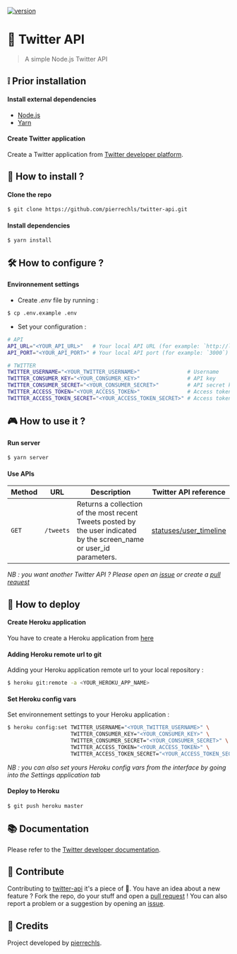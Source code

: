 [![version](https://img.shields.io/github/release/pierrechls/twitter-api.svg?style=flat-square)](https://github.com/pierrechls/twitter-api)

# :hatched_chick: Twitter API

> A simple Node.js Twitter API

## :grey_exclamation: Prior installation

#### Install external dependencies

- [Node.js](https://nodejs.org/en/download/)
- [Yarn](https://yarnpkg.com/lang/en/docs/install/)

#### Create Twitter application

Create a Twitter application from [Twitter developer platform](https://developer.twitter.com/en/apps).

## :nut_and_bolt: How to install ?

#### Clone the repo

```bash
$ git clone https://github.com/pierrechls/twitter-api.git
```

#### Install dependencies

```
$ yarn install
```

## :hammer_and_wrench: How to configure ?

#### Environnement settings

- Create _.env_ file by running :

```bash
$ cp .env.example .env
```

- Set your configuration :

```bash
# API
API_URL="<YOUR_API_URL>"   # Your local API URL (for example: `http://localhost)
API_PORT="<YOUR_API_PORT>" # Your local API port (for example: `3000`)

# TWITTER
TWITTER_USERNAME="<YOUR_TWITTER_USERNAME>"               # Username
TWITTER_CONSUMER_KEY="<YOUR_CONSUMER_KEY>"               # API key
TWITTER_CONSUMER_SECRET="<YOUR_CONSUMER_SECRET>"         # API secret key
TWITTER_ACCESS_TOKEN="<YOUR_ACCESS_TOKEN>"               # Access token
TWITTER_ACCESS_TOKEN_SECRET="<YOUR_ACCESS_TOKEN_SECRET>" # Access token secret
```

## :video_game: How to use it ?

#### Run server

```bash
$ yarn server
```

#### Use APIs

| Method | URL | Description | Twitter API reference
| --- | --- | --- | --- |
| `GET` | `/tweets` | Returns a collection of the most recent Tweets posted by the user indicated by the screen_name or user_id parameters. | [statuses/user_timeline](https://developer.twitter.com/en/docs/tweets/timelines/api-reference/get-statuses-user_timeline.html)

_NB : you want another Twitter API ? Please open an [issue](https://github.com/pierrechls/twitter-api/new) or create a [pull request](https://github.com/pierrechls/twitter-api/compare)_

## :rocket: How to deploy

#### Create Heroku application

You have to create a Heroku application from [here](https://dashboard.heroku.com/new-app)

#### Adding Heroku remote url to git

Adding your Heroku application remote url to your local repository :

```bash
$ heroku git:remote -a <YOUR_HEROKU_APP_NAME>
```

#### Set Heroku config vars

Set environnement settings to your Heroku application :

```bash
$ heroku config:set TWITTER_USERNAME="<YOUR_TWITTER_USERNAME>" \
                    TWITTER_CONSUMER_KEY="<YOUR_CONSUMER_KEY>" \
                    TWITTER_CONSUMER_SECRET="<YOUR_CONSUMER_SECRET>" \
                    TWITTER_ACCESS_TOKEN="<YOUR_ACCESS_TOKEN>" \
                    TWITTER_ACCESS_TOKEN_SECRET="<YOUR_ACCESS_TOKEN_SECRET>"
```

_NB : you can also set yours Heroku config vars from the interface by going into the Settings application tab_

#### Deploy to Heroku

```bash
$ git push heroku master
```

## :books: Documentation

Please refer to the [Twitter developer documentation](https://developer.twitter.com/en/docs).

## :raised_hands: Contribute

Contributing to [twitter-api](https://github.com/pierrechls/twitter-api) it's a piece of :cake:. You have an idea about a new feature ? Fork the repo, do your stuff and open a [pull request](https://github.com/pierrechls/twitter-api/compare) ! You can also report a problem or a suggestion by opening an [issue](https://github.com/pierrechls/twitter-api/new).

## :tada: Credits

Project developed by [pierrechls](https://github.com/pierrechls/).
